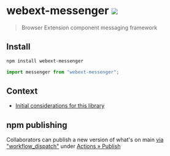 # webext-messenger [![][badge-gzip]][link-bundlephobia]

[badge-gzip]: https://img.shields.io/bundlephobia/minzip/webext-messenger.svg?label=gzipped
[link-bundlephobia]: https://bundlephobia.com/result?p=webext-messenger

> Browser Extension component messaging framework

## Install

```sh
npm install webext-messenger
```

```js
import messenger from "webext-messenger";
```

## Context

- [Initial considerations for this library](https://github.com/pixiebrix/webext-messenger/issues/1)


## npm publishing

Collaborators can publish a new version of what's on main [via "workflow_dispatch"](https://github.blog/changelog/2020-07-06-github-actions-manual-triggers-with-workflow_dispatch/) under [Actions » Publish](https://github.com/pixiebrix/webext-messenger/actions/workflows/npm-publish.yml)
